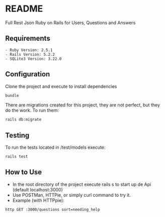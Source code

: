 # README

Full Rest Json Ruby on Rails for Users, Questions and Answers

## Requirements
	- Ruby Version: 2.5.1
	- Rails Version: 5.2.2
	- SQLite3 Version: 3.22.0

## Configuration
Clone the project and execute to install dependencies
``` bash
bundle
``` 
There are migrations created for this project, they are not perfect, but they do the work. To run them:
``` bash
rails db:migrate
``` 
## Testing
To run the tests located in /test/models execute:
``` bash
rails test
``` 
## How to Use
* In the root directory of the project execute rails s to start up de Api (default localhost:3000)
* Use POSTMan, HTTPie, or simply curl command to try it.
* Example (with HTTPpie):
``` bash
http GET :3000/questions sort=needing_help
```
